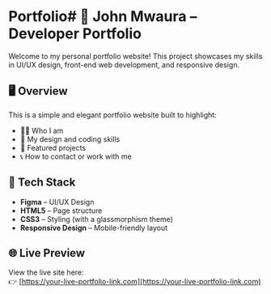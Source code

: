 # Portfolio# 💼 John Mwaura – Developer Portfolio

Welcome to my personal portfolio website! This project showcases my skills in UI/UX design, front-end web development, and responsive design.

## 🖥️ Overview

This is a simple and elegant portfolio website built to highlight:

- 🧑‍💻 Who I am
- 🎨 My design and coding skills
- 📁 Featured projects
- 📞 How to contact or work with me

## 🔧 Tech Stack

- **Figma** – UI/UX Design  
- **HTML5** – Page structure  
- **CSS3** – Styling (with a glassmorphism theme)  
- **Responsive Design** – Mobile-friendly layout  

## 🌐 Live Preview

View the live site here:  
👉 [https://your-live-portfolio-link.com](https://your-live-portfolio-link.com)


